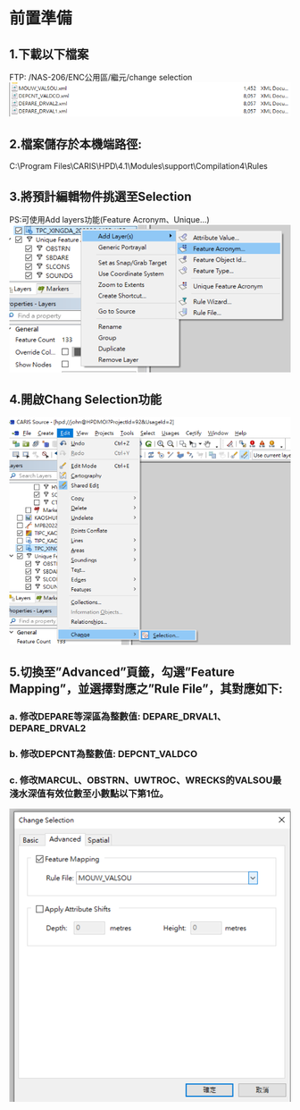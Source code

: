 # 前置準備  
## 1.下載以下檔案  
FTP: /NAS-206/ENC公用區/繼元/change selection  
![1](https://github.com/9217moi/TENCC/blob/main/%E6%89%B9%E6%AC%A1%E6%9B%B4%E6%94%B9VALDCO.VALSOU.DRIVAL1.2/image/1.png)

## 2.檔案儲存於本機端路徑:   
C:\Program Files\CARIS\HPD\4.1\Modules\support\Compilation4\Rules  

## 3.將預計編輯物件挑選至Selection  
PS:可使用Add layers功能(Feature Acronym、Unique…)  
![3](https://github.com/9217moi/TENCC/blob/main/%E6%89%B9%E6%AC%A1%E6%9B%B4%E6%94%B9VALDCO.VALSOU.DRIVAL1.2/image/3.png)
## 4.開啟Chang Selection功能  
![4](https://github.com/9217moi/TENCC/blob/main/%E6%89%B9%E6%AC%A1%E6%9B%B4%E6%94%B9VALDCO.VALSOU.DRIVAL1.2/image/4.png)
## 5.切換至”Advanced”頁籤，勾選”Feature Mapping”，並選擇對應之”Rule File”，其對應如下:  
### a. 修改DEPARE等深區為整數值: DEPARE_DRVAL1、DEPARE_DRVAL2  
### b. 修改DEPCNT為整數值: DEPCNT_VALDCO  
### c. 修改MARCUL、OBSTRN、UWTROC、WRECKS的VALSOU最淺水深值有效位數至小數點以下第1位。  
![5](https://github.com/9217moi/TENCC/blob/main/%E6%89%B9%E6%AC%A1%E6%9B%B4%E6%94%B9VALDCO.VALSOU.DRIVAL1.2/image/5.png)
